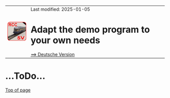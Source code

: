 <table><tr><td><img src="../../images/RCC5V_Logo_96.png"></img></td><td>
Last modified: 2025-01-05 <a name="up"></a><br>   
<h1>Adapt the demo program to your own needs</h1>
<a href="CUSTOMIZE_D.md">==> Deutsche Version</a>&nbsp; &nbsp; &nbsp; 
</td></tr></table>    

# ...ToDo...

[Top of page](#up)
